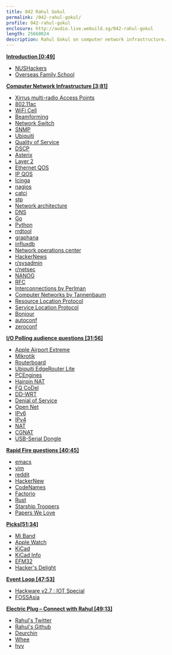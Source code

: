 ```yaml
---
title: 042 Rahul Gokul
permalink: /042-rahul-gokul/
profile: 042-rahul-gokul
enclosure: http://audio.live.webuild.sg/042-rahul-gokul
length: 25660024
description: Rahul Gokul on computer network infrastructure.
---
```


**[Introduction [0:49]](#t=0:49)**

- [NUSHackers](http://nushackers.org/)
- [Overseas Family School](https://www.ofs.edu.sg/)

**[Computer Network Infrastructure [3:81]](#t=3:81)**

- [Xirrus multi-radio Access Points](https://www.xirrus.com/launchpageseries/hd-ap/)
- [802.11ac](https://en.wikipedia.org/wiki/IEEE_802.11ac)
- [WiFi Cell](https://www.cwnp.com/uploads/jerome-henry_understanding-cell-size.pdf)
- [Beamforming](http://web.cs.sunyit.edu/~rawdinm/Networks/Beamforming.pdf)
- [Network Switch](https://en.wikipedia.org/wiki/Network_switch)
- [SNMP](https://en.wikipedia.org/wiki/Simple_Network_Management_Protocol)
- [Ubiquiti](https://www.ubnt.com/)
- [Quality of Service](https://en.wikipedia.org/wiki/Quality_of_service)
- [DSCP](https://en.wikipedia.org/wiki/Differentiated_services)
- [Asterix](https://en.wikipedia.org/wiki/Asterisk_(PBX))
- [Layer 2](https://en.wikipedia.org/wiki/Data_link_layer)
- [Ethernet QOS](https://en.wikipedia.org/wiki/IEEE_P802.1p)
- [IP QOS](https://www.netlab.tkk.fi/~puhuri/htyo/Tik-110.551/iwork/iwork.html)
- [Icinga](https://www.icinga.com/)
- [nagios](https://www.nagios.org/)
- [catci](http://www.cacti.net/)
- [stp](https://en.wikipedia.org/wiki/Spanning_Tree_Protocol)
- [Network architecture](https://en.wikipedia.org/wiki/Network_architecture)
- [DNS](https://en.wikipedia.org/wiki/Domain_Name_System)
- [Go](https://golang.org/)
- [Python](https://www.python.org/)
- [rrdtool](http://oss.oetiker.ch/rrdtool/)
- [graphana](http://grafana.org/)
- [influxdb](https://www.influxdata.com/)
- [Network operations center](https://en.wikipedia.org/wiki/Network_operations_center)
- [HackerNews](https://news.ycombinator.com/)
- [r/sysadmin](https://www.reddit.com/r/sysadmin/)
- [r/netsec](https://www.reddit.com/r/netsec/)
- [NANOG](https://www.nanog.org/)
- [RFC](https://www.ietf.org/rfc.html)
- [Interconnections by Perlman](https://www.amazon.com/Interconnections-Bridges-Switches-Internetworking-Protocols/dp/0201634481)
- [Computer Networks by Tannenbaum](https://www.amazon.com/Computer-Networks-Tanenbaum-International-Economy/dp/9332518742)
- [Resource Location Protocol](https://tools.ietf.org/html/rfc887)
- [Service Location Protocol](https://en.wikipedia.org/wiki/Service_Location_Protocol)
- [Bonjour](https://en.wikipedia.org/wiki/Bonjour_(software))
- [autoconf](https://www.gnu.org/software/autoconf/)
- [zeroconf](https://en.wikipedia.org/wiki/Zero-configuration_networking)


**[I/O Polling audience questions [31:56]](#t=31:56)**

- [Apple Airport Extreme](https://www.apple.com/sg/airport-extreme/)
- [Mikrotik](http://www.mikrotik.com/)
- [Routerboard](https://routerboard.com/)
- [Ubiquiti EdgeRouter Lite](https://www.ubnt.com/edgemax/edgerouter-lite/)
- [PCEngines](https://pcengines.ch/)
- [Hairpin NAT](https://en.wikipedia.org/wiki/Hairpinning)
- [FQ CoDel](https://en.wikipedia.org/wiki/CoDel)
- [DD-WRT](https://www.dd-wrt.com/)
- [Denial of Service](https://en.wikipedia.org/wiki/Denial-of-service_attack)
- [Open Net](http://www.netlinktrust.com/)
- [IPv6](https://en.wikipedia.org/wiki/IPv6)
- [IPv4](https://en.wikipedia.org/wiki/IPv4)
- [NAT](https://en.wikipedia.org/wiki/Network_address_translation)
- [CGNAT](https://en.wikipedia.org/wiki/Carrier-grade_NAT)
- [USB-Serial Dongle](http://www.aten.com/global/en/products/mobility-&-usb/usb-converters/uc232a/)

**[Rapid Fire questions [40:45]](#t=40:45)**

- [emacs](https://www.gnu.org/software/emacs/)
- [vim](http://www.vim.org/)
- [reddit](http://reddit.com/)
- [HackerNew](https://news.ycombinator.com/)
- [CodeNames](https://boardgamegeek.com/boardgame/178900/codenames)
- [Factorio](https://www.factorio.com/)
- [Rust](https://www.rust-lang.org/en-US/)
- [Starship Troopers](https://en.wikipedia.org/wiki/Starship_Troopers)
- [Papers We Love](http://paperswelove.org/)

**[Picks[51:34]](#t=51:34)**

- [Mi Band](http://www.mi.com/sg/miband/)
- [Apple Watch](https://www.apple.com/sg/watch/)
- [KiCad](http://kicad-pcb.org/)
- [KiCad Info](http://kicad.info/)
- [EFM32](https://www.silabs.com/Support%20Documents/TechnicalDocs/EFM32HG309.pdf)
- [Hacker's Delight](http://www.hackersdelight.org/)

**[Event Loop [47:53]](#t=47:53)**

- [Hackware v2.7 : IOT Special](https://www.meetup.com/Hackware/events/237016148/)
- [FOSSAsia](http://2017.fossasia.org/)

**[Electric Plug  – Connect with Rahul [49:13]](#t=49:13)**

- [Rahul's Twitter](https://twitter.com/agrahul)
- [Rahul's Github](https://github.com/rahulg)
- [Deurchin](https://github.com/rahulg/deurchin/)
- [Whee](https://github.com/rahulg/wheee)
- [hyv](https://github.com/rahulg/hyv)
